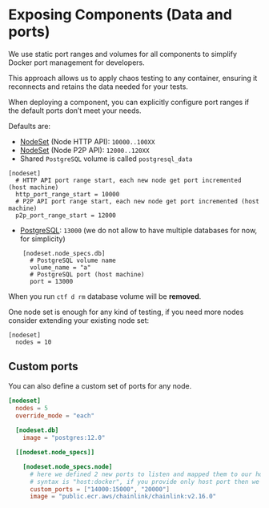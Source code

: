 # Exposing Components (Data and ports)

We use static port ranges and volumes for all components to simplify Docker port management for developers.

This approach allows us to apply chaos testing to any container, ensuring it reconnects and retains the data needed for your tests.

When deploying a component, you can explicitly configure port ranges if the default ports don’t meet your needs.

Defaults are:
- [NodeSet](../components/chainlink/nodeset.md) (Node HTTP API): `10000..100XX`
- [NodeSet](../components/chainlink/nodeset.md) (Node P2P API): `12000..120XX`
- Shared `PostgreSQL` volume is called `postgresql_data`
```
[nodeset]
  # HTTP API port range start, each new node get port incremented (host machine)
  http_port_range_start = 10000
  # P2P API port range start, each new node get port incremented (host machine)
  p2p_port_range_start = 12000
```
- [PostgreSQL](../components/chainlink/nodeset.md): `13000` (we do not allow to have multiple databases for now, for simplicity)
```
    [nodeset.node_specs.db]
      # PostgreSQL volume name
      volume_name = "a"
      # PostgreSQL port (host machine)
      port = 13000
```

When you run `ctf d rm` database volume will be **removed**.


<div class="warning">

One node set is enough for any kind of testing, if you need more nodes consider extending your existing node set:
```
[nodeset]
  nodes = 10
```
</div>

## Custom ports

You can also define a custom set of ports for any node.
```toml
[nodeset]
  nodes = 5
  override_mode = "each"
  
  [nodeset.db]
    image = "postgres:12.0"

  [[nodeset.node_specs]]

    [nodeset.node_specs.node]
      # here we defined 2 new ports to listen and mapped them to our host machine
      # syntax is "host:docker", if you provide only host port then we map 1-to-1
      custom_ports = ["14000:15000", "20000"]
      image = "public.ecr.aws/chainlink/chainlink:v2.16.0"
```
